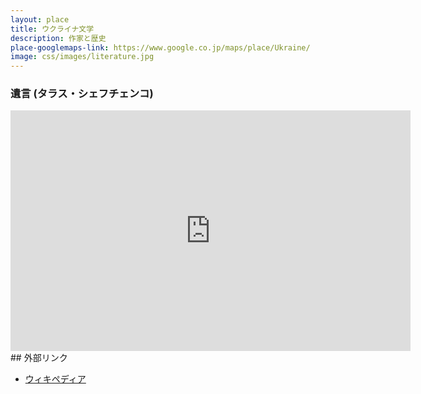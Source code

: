 ```yaml
---
layout: place
title: ウクライナ文学
description: 作家と歴史
place-googlemaps-link: https://www.google.co.jp/maps/place/Ukraine/
image: css/images/literature.jpg
---
```


### 遺言 (タラス・シェフチェンコ)
<div class="video-container">
<iframe class="youtube-player" type="text/html" width="640" height="385" src="http://www.youtube.com/embed/K-9thS367FE?html5=1" frameborder="0"></iframe>
</div>
## 外部リンク

* <a href="http://ja.wikipedia.org/wiki/%E3%82%A6%E3%82%AF%E3%83%A9%E3%82%A4%E3%83%8A%E6%96%87%E5%AD%A6">ウィキペディア</a>
